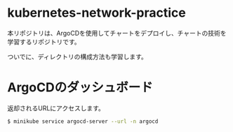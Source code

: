 # kubernetes-network-practice

本リポジトリは、ArgoCDを使用してチャートをデプロイし、チャートの技術を学習するリポジトリです。

ついでに、ディレクトリの構成方法も学習します。

# ArgoCDのダッシュボード

返却されるURLにアクセスします。

```bash
$ minikube service argocd-server --url -n argocd
```
